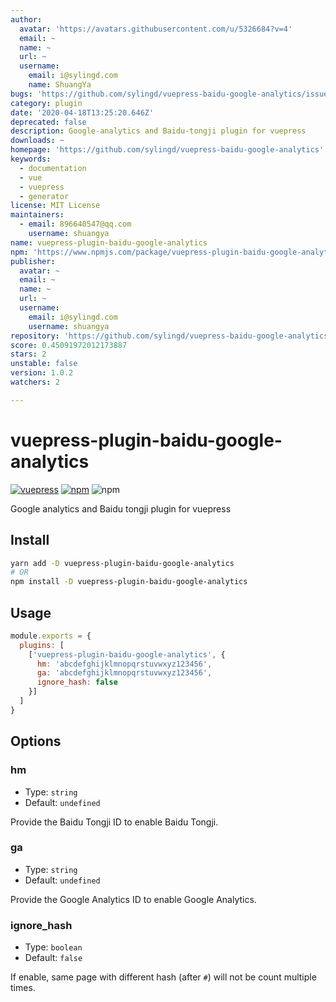 ```yaml
---
author:
  avatar: 'https://avatars.githubusercontent.com/u/5326684?v=4'
  email: ~
  name: ~
  url: ~
  username:
    email: i@sylingd.com
    name: ShuangYa
bugs: 'https://github.com/sylingd/vuepress-baidu-google-analytics/issues'
category: plugin
date: '2020-04-18T13:25:20.646Z'
deprecated: false
description: Google-analytics and Baidu-tongji plugin for vuepress
downloads: ~
homepage: 'https://github.com/sylingd/vuepress-baidu-google-analytics'
keywords:
  - documentation
  - vue
  - vuepress
  - generator
license: MIT License
maintainers:
  - email: 896640547@qq.com
    username: shuangya
name: vuepress-plugin-baidu-google-analytics
npm: 'https://www.npmjs.com/package/vuepress-plugin-baidu-google-analytics'
publisher:
  avatar: ~
  email: ~
  name: ~
  url: ~
  username:
    email: i@sylingd.com
    username: shuangya
repository: 'https://github.com/sylingd/vuepress-baidu-google-analytics'
score: 0.45091972012173887
stars: 2
unstable: false
version: 1.0.2
watchers: 2

---
```


# vuepress-plugin-baidu-google-analytics

[![vuepress](https://img.shields.io/badge/vuepress-%3E%3D%201.0-brightgreen.svg)](https://v1.vuepress.vuejs.org/)
[![npm](https://img.shields.io/npm/v/vuepress-plugin-baidu-google-analytics.svg)](https://www.npmjs.com/package/vuepress-plugin-baidu-google-analytics)
![npm](https://img.shields.io/npm/dt/vuepress-plugin-baidu-google-analytics.svg)

Google analytics and Baidu tongji plugin for vuepress

## Install

```bash
yarn add -D vuepress-plugin-baidu-google-analytics
# OR
npm install -D vuepress-plugin-baidu-google-analytics
```

## Usage

```javascript
module.exports = {
  plugins: [
    ['vuepress-plugin-baidu-google-analytics', {
      hm: 'abcdefghijklmnopqrstuvwxyz123456',
      ga: 'abcdefghijklmnopqrstuvwxyz123456',
      ignore_hash: false
    }]
  ]
}
```

## Options

### hm

- Type: `string`
- Default: `undefined`

Provide the Baidu Tongji ID to enable Baidu Tongji.

### ga

- Type: `string`
- Default: `undefined`

Provide the Google Analytics ID to enable Google Analytics.

### ignore_hash

- Type: `boolean`
- Default: `false`

If enable, same page with different hash (after `#`) will not be count multiple times.